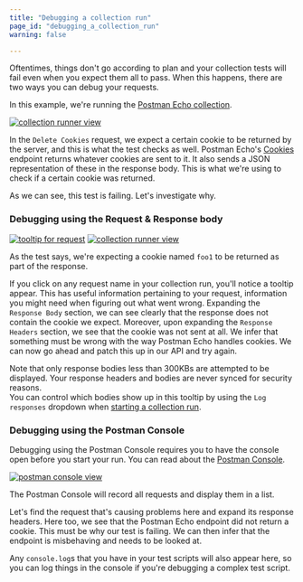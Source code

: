 ```yaml
---
title: "Debugging a collection run"
page_id: "debugging_a_collection_run"
warning: false

---
```


Oftentimes, things don't go according to plan and your collection tests will fail even when you expect them all to pass. When this happens, there are two ways you can debug your requests.

In this example, we're running the [Postman Echo collection](https://docs.postman-echo.com/).

[![collection runner view](https://assets.postman.com/postman-docs/58531976.png)](https://assets.postman.com/postman-docs/58531976.png)

In the `Delete Cookies` request, we expect a certain cookie to be returned by the server, and this is what the test checks as well. Postman Echo's [Cookies](https://docs.postman-echo.com/#37368024-f6a8-0f70-85fc-7e876cde9e33) endpoint returns whatever cookies are sent to it. It also sends a JSON representation of these in the response body. This is what we're using to check if a certain cookie was returned.

As we can see, this test is failing. Let's investigate why.

### Debugging using the Request & Response body

[![tooltip for request](https://assets.postman.com/postman-docs/58532000.png)](https://assets.postman.com/postman-docs/58532000.png)
[![collection runner view](https://assets.postman.com/postman-docs/58532254.png)](https://assets.postman.com/postman-docs/58532254.png)

As the test says, we're expecting a cookie named `foo1` to be returned as part of the response.

If you click on any request name in your collection run, you'll notice a tooltip appear. This has useful information pertaining to your request, information you might need when figuring out what went wrong. Expanding the `Response Body` section, we can see clearly that the response does not contain the cookie we expect. Moreover, upon expanding the `Response Headers` section, we see that the cookie was not sent at all. We infer that something must be wrong with the way Postman Echo handles cookies. We can now go ahead and patch this up in our API and try again.

Note that only response bodies less than 300KBs are attempted to be displayed. Your response headers and bodies are never synced for security reasons.  
You can control which bodies show up in this tooltip by using the `Log responses` dropdown when [starting a collection run](https://learning.getpostman.com/docs/postman/collection-runs/starting-a-collection-run/).

### Debugging using the Postman Console

Debugging using the Postman Console requires you to have the console open before you start your run. You can read about the [Postman Console](https://learning.getpostman.com/docs/postman/sending-api-requests/debugging-and-logs/).

[![postman console view](https://assets.postman.com/postman-docs/58532402.png)](https://assets.postman.com/postman-docs/58532402.png)

The Postman Console will record all requests and display them in a list.

Let's find the request that's causing problems here and expand its response headers. Here too, we see that the Postman Echo endpoint did not return a cookie. This must be why our test is failing. We can then infer that the endpoint is misbehaving and needs to be looked at.

Any `console.log`s that you have in your test scripts will also appear here, so you can log things in the console if you're debugging a complex test script. 
